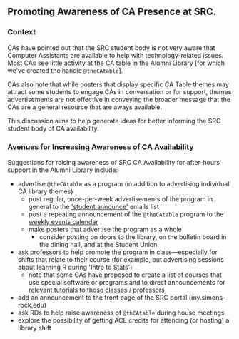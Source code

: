 ## Promoting Awareness of CA Presence at SRC.

### Context

CAs have pointed out that the SRC student body is not very aware that Computer Assistants are available to help with technology-related issues.  Most CAs see little activity at the CA table in the Alumni Library [for which we've created the handle `@theCAtable`].

CAs also note that while posters that display specific CA Table themes may attract some students to engage CAs in conversation or for support, themes advertisements are not effective in conveying the broader message that the CAs are a general resource that are aways available.

This discussion aims to help generate ideas for better informing the SRC student body of CA availability.


### Avenues for Increasing Awareness of CA Availability

Suggestions for raising awareness of SRC CA Availability for after-hours support in the Alumni Library include:

* advertise `@theCAtable` as a program (in addition to advertising individual CA library themes)
    * post regular, once-per-week advertisements of the program in general to  the ['student announce'](mailto:student@simons-rock.edu) emails list
    * post a repeating announcement of the `@theCAtable` program to the [weekly events calendar](http://simons-rock.edu/events/index.php?com=submit)
    * make posters that advertise the program as a whole
        * consider posting on doors to the library, on the bulletin board in the dining hall, and at the Student Union
* ask professors to help promote the program in class&mdash;especially for shifts that relate to their course (for example, but advertising sessions about learning R during 'Intro to Stats') 
   - note that some CAs have proposed to create a list of courses that use special software or programs and to direct announcements for relevant tutorials to those classes / professors
* add an announcement to the front page of the SRC portal (my.simons-rock.edu)
* ask RDs to help raise awareness of `@thCAtable` during house meetings
* explore the possibility of getting ACE credits for attending (or hosting) a library shift


